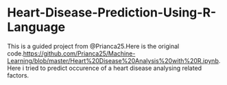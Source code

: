 # Heart-Disease-Prediction-Using-R-Language
This is a guided project from @Prianca25.Here is the original code.https://github.com/Prianca25/Machine-Learning/blob/master/Heart%20Disease%20Analysis%20with%20R.ipynb.
Here i tried to predict occurence of a heart disease analysing related factors.
